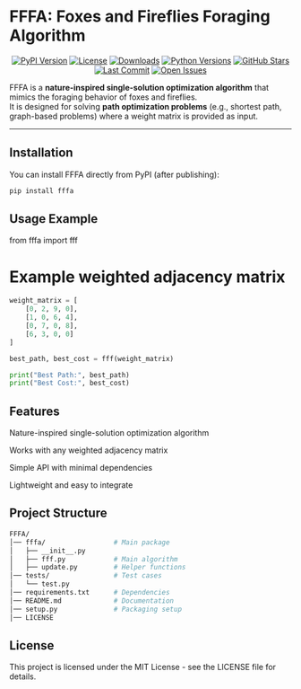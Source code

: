 # FFFA: Foxes and Fireflies Foraging Algorithm

<p align="center">
  <a href="https://pypi.org/project/LCS-Algorithms/"><img src="https://img.shields.io/pypi/v/lcs-algorithms.svg" alt="PyPI Version"></a>
  <a href="https://github.com/zeshanalvi/LCS_Algorithms/blob/main/LICENSE"><img src="https://img.shields.io/pypi/l/lcs-algorithms.svg" alt="License"></a>
  <a href="https://pepy.tech/project/LCS-Algorithms/"><img src="https://static.pepy.tech/badge/lcs-algorithms" alt="Downloads"></a>
  <a href="https://pypi.org/project/LCS-Algorithms/"><img src="https://img.shields.io/pypi/pyversions/lcs-algorithms.svg" alt="Python Versions"></a>
  <a href="https://github.com/zeshanalvi/lcs_algorithms/stargazers"><img src="https://img.shields.io/github/stars/zeshanalvi/lcs_algorithms?style=social" alt="GitHub Stars"></a>
  <a href="https://github.com/zeshanalvi/lcs_algorithms/commits/main"><img src="https://img.shields.io/github/last-commit/zeshanalvi/lcs_algorithms.svg" alt="Last Commit"></a>
  <a href="https://github.com/zeshanalvi/lcs_algorithms/issues"><img src="https://img.shields.io/github/issues/zeshanalvi/lcs_algorithms.svg" alt="Open Issues"></a>
</p>

FFFA is a **nature-inspired single-solution optimization algorithm** that mimics the foraging behavior of foxes and fireflies.  
It is designed for solving **path optimization problems** (e.g., shortest path, graph-based problems) where a weight matrix is provided as input.  

---

## Installation

You can install FFFA directly from PyPI (after publishing):

```bash
pip install fffa
```
## Usage Example

from fffa import fff

# Example weighted adjacency matrix

```python
weight_matrix = [
    [0, 2, 9, 0],
    [1, 0, 6, 4],
    [0, 7, 0, 8],
    [6, 3, 0, 0]
]

best_path, best_cost = fff(weight_matrix)

print("Best Path:", best_path)
print("Best Cost:", best_cost)
```

## Features

Nature-inspired single-solution optimization algorithm

Works with any weighted adjacency matrix

Simple API with minimal dependencies

Lightweight and easy to integrate

## Project Structure

```bash
FFFA/
│── fffa/                 # Main package
│   ├── __init__.py
│   ├── fff.py            # Main algorithm
│   ├── update.py         # Helper functions
│── tests/                # Test cases
│   └── test.py
│── requirements.txt      # Dependencies
│── README.md             # Documentation
│── setup.py              # Packaging setup
│── LICENSE

```

## License

This project is licensed under the MIT License - see the LICENSE file for details.
